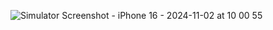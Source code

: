 ![Simulator Screenshot - iPhone 16 - 2024-11-02 at 10 00 55](https://github.com/user-attachments/assets/9de6c17f-0800-4237-b63d-b34eb4a3d8c1)
